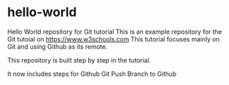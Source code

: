 # hello-world
Hello World repository for Git tutorial
This is an example repository for the Git tutoial on https://www.w3schools.com
This tutorial  focuses mainly on Git and using Github as its remote.

This repository is built step by step in the tutorial.

It now includes steps for Github
 Git Push Branch to Github
